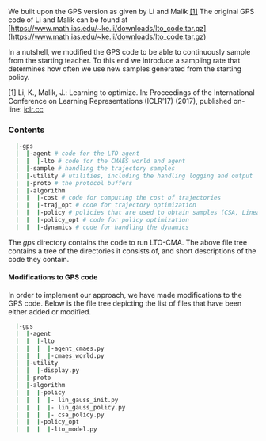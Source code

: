 We built upon the GPS version as given by Li and Malik [[1]](#1)
The original GPS code of Li and Malik can be found at [https://www.math.ias.edu/~ke.li/downloads/lto_code.tar.gz](https://www.math.ias.edu/~ke.li/downloads/lto_code.tar.gz)

In a nutshell, we modified the GPS code to be able to continuously sample from the starting teacher. To this end we introduce a sampling rate that determines how often we use new samples generated from the starting policy.

<a id="1">[1]</a> 
Li, K., Malik, J.: Learning to optimize. In: Proceedings of the International
Conference on Learning Representations (ICLR’17) (2017), published on-
line: [iclr.cc](iclr.cc)
### Contents
```bash
  |-gps
  |  |-agent # code for the LTO agent  
  |  |  |-lto # code for the CMAES world and agent
  |  |-sample # handling the trajectory samples
  |  |-utility # utilities, including the handling logging and output
  |  |-proto # the protocol buffers
  |  |-algorithm
  |  |  |-cost # code for computing the cost of trajectories
  |  |  |-traj_opt # code for trajectory optimization
  |  |  |-policy # policies that are used to obtain samples (CSA, Linear Gaussian and NN)
  |  |  |-policy_opt # code for policy optimization
  |  |  |-dynamics # code for handling the dynamics
```
The *gps* directory contains the code to run LTO-CMA. The above file tree contains a tree of the directories it consists of, and short descriptions of the code they contain.
#### Modifications to GPS code
In order to implement our approach, we have made modifications to the GPS code. Below is the file tree depicting the list of files that have been either added or modified.
```bash
  |-gps
  |  |-agent
  |  |  |-lto
  |  |  |  |-agent_cmaes.py
  |  |  |  |-cmaes_world.py
  |  |-utility
  |  |  |-display.py
  |  |-proto
  |  |-algorithm
  |  |  |-policy
  |  |  |  |- lin_gauss_init.py
  |  |  |  |- lin_gauss_policy.py
  |  |  |  |- csa_policy.py
  |  |  |-policy_opt
  |  |  |  |-lto_model.py
```
